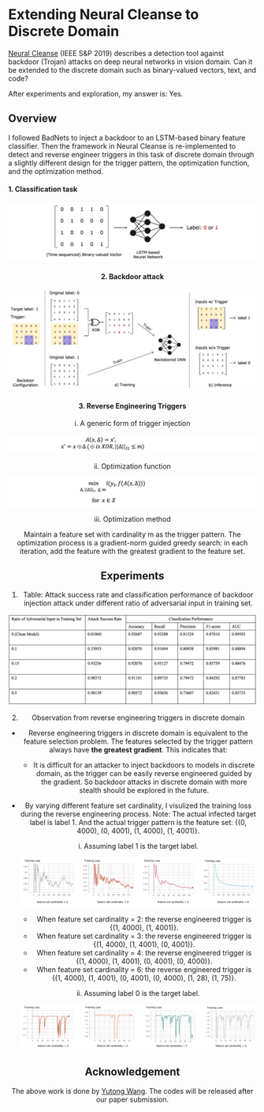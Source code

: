 # Extending Neural Cleanse to Discrete Domain

[Neural Cleanse](http://people.cs.uchicago.edu/~ravenben/publications/pdf/backdoor-sp19.pdf) (IEEE S&P 2019) describes a detection tool against backdoor (Trojan) attacks on deep neural networks in vision domain. Can it be extended to the discrete domain such as binary-valued vectors, text, and code?

After experiments and exploration, my answer is: Yes.

## Overview

I followed BadNets to inject a backdoor to an LSTM-based binary feature classifier. Then the framework in Neural Cleanse is re-implemented to detect and reverse engineer triggers in this task of discrete domain through a slightly different design for the trigger pattern, the optimization function, and the optimization method.


#### 1. Classification task

<div style="text-align:center"><img src='./pic/classifier.jpg'>

#### 2. Backdoor attack
<div style="text-align:center"><img src='./pic/backdoor_attack.jpg'>

#### 3. Reverse Engineering Triggers

i. A generic form of trigger injection
<div style="text-align:center", width = 50><img src='./pic/formular1.jpg'>
  
ii. Optimization function
<div style="text-align:center", width = 50><img src='./pic/formular2.jpg'>


iii. Optimization method

Maintain a feature set with cardinality m as the trigger pattern. The optimization process is a gradient-norm guided greedy search: in each iteration, add the feature with the greatest gradient to the feature set.


## Experiments

1. Table: Attack success rate and classification performance of backdoor injection attack under different ratio of adversarial input in training set.
<div style="text-align:center"><img src='./pic/attack_perf.jpg'>
  
2. Observation from reverse engineering triggers in discrete domain

- Reverse engineering triggers in discrete domain is equivalent to the feature selection problem. The features selected by the trigger pattern always have **the greatest gradient**. This indicates that:
  - It is difficult for an attacker to inject backdoors to models in discrete domain, as the trigger can be easily reverse engineered guided by the gradient. So backdoor attacks in discrete domain with more stealth should be explored in the future.

- By varying different feature set cardinality, I visulized the training loss during the reverse engineering process.
  Note: The actual infected target label is label 1. And the actual trigger pattern is the feature set: {(0, 4000), (0, 4001), (1, 4000), (1, 4001)}.

  i. Assuming label 1 is the target label.
  
  <div style="text-align:center"><img src='./pic/loss.jpg'>

  - When feature set cardinality = 2: the reverse engineered trigger is {(1, 4000), (1, 4001)}.
  - When feature set cardinality = 3: the reverse engineered trigger is {(1, 4000), (1, 4001), (0, 4001)}.
  - When feature set cardinality = 4: the reverse engineered trigger is {(1, 4000), (1, 4001), (0, 4001), (0, 4000)}.
  - When feature set cardinality = 6: the reverse engineered trigger is {(1, 4000), (1, 4001), (0, 4001), (0, 4000), (1, 28), (1, 75)}.
  
  ii. Assuming label 0 is the target label.
  
  <div style="text-align:center"><img src='./pic/loss2.jpg'>



## Acknowledgement

The above work is done by [Yutong Wang](https://rainytong.github.io/). The codes will be released after our paper submission. 
  
